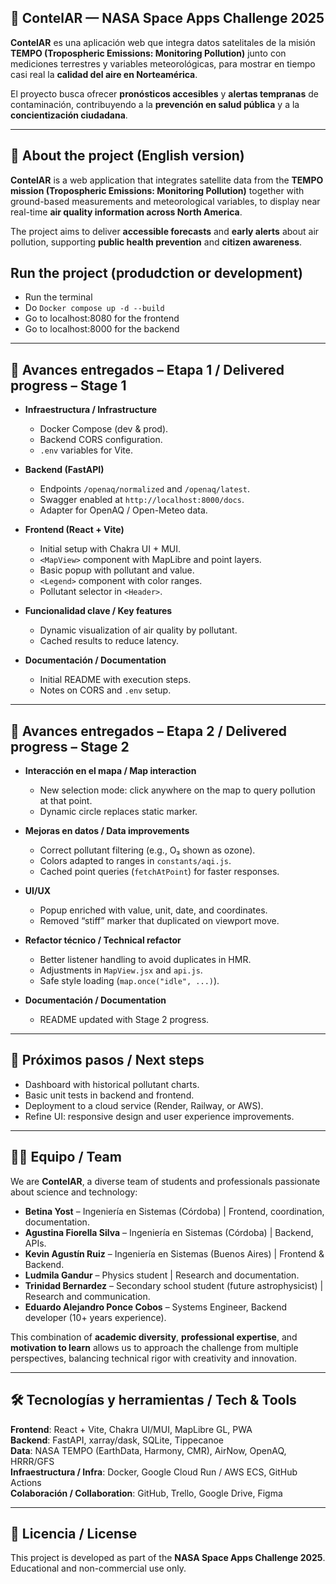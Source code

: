 ## 🌌 ContelAR — NASA Space Apps Challenge 2025  

**ContelAR** es una aplicación web que integra datos satelitales de la misión **TEMPO (Tropospheric Emissions: Monitoring Pollution)** junto con mediciones terrestres y variables meteorológicas, para mostrar en tiempo casi real la **calidad del aire en Norteamérica**.  

El proyecto busca ofrecer **pronósticos accesibles** y **alertas tempranas** de contaminación, contribuyendo a la **prevención en salud pública** y a la **concientización ciudadana**.  

---

## 📍 About the project (English version)  

**ContelAR** is a web application that integrates satellite data from the **TEMPO mission (Tropospheric Emissions: Monitoring Pollution)** together with ground-based measurements and meteorological variables, to display near real-time **air quality information across North America**.  

The project aims to deliver **accessible forecasts** and **early alerts** about air pollution, supporting **public health prevention** and **citizen awareness**.  

## Run the project (produdction or development)
- Run the terminal
- Do `Docker compose up -d --build`
- Go to localhost:8080 for the frontend
- Go to localhost:8000 for the backend

---

## 📅 Avances entregados – Etapa 1 / Delivered progress – Stage 1  

- **Infraestructura / Infrastructure**  
  - Docker Compose (dev & prod).  
  - Backend CORS configuration.  
  - `.env` variables for Vite.  

- **Backend (FastAPI)**  
  - Endpoints `/openaq/normalized` and `/openaq/latest`.  
  - Swagger enabled at `http://localhost:8000/docs`.  
  - Adapter for OpenAQ / Open-Meteo data.  

- **Frontend (React + Vite)**  
  - Initial setup with Chakra UI + MUI.  
  - `<MapView>` component with MapLibre and point layers.  
  - Basic popup with pollutant and value.  
  - `<Legend>` component with color ranges.  
  - Pollutant selector in `<Header>`.  

- **Funcionalidad clave / Key features**  
  - Dynamic visualization of air quality by pollutant.  
  - Cached results to reduce latency.  

- **Documentación / Documentation**  
  - Initial README with execution steps.  
  - Notes on CORS and `.env` setup.  

---

## 📅 Avances entregados – Etapa 2 / Delivered progress – Stage 2  

- **Interacción en el mapa / Map interaction**  
  - New selection mode: click anywhere on the map to query pollution at that point.  
  - Dynamic circle replaces static marker.  

- **Mejoras en datos / Data improvements**  
  - Correct pollutant filtering (e.g., O₃ shown as ozone).  
  - Colors adapted to ranges in `constants/aqi.js`.  
  - Cached point queries (`fetchAtPoint`) for faster responses.  

- **UI/UX**  
  - Popup enriched with value, unit, date, and coordinates.  
  - Removed “stiff” marker that duplicated on viewport move.  

- **Refactor técnico / Technical refactor**  
  - Better listener handling to avoid duplicates in HMR.  
  - Adjustments in `MapView.jsx` and `api.js`.  
  - Safe style loading (`map.once("idle", ...)`).  

- **Documentación / Documentation**  
  - README updated with Stage 2 progress.  

---

## 📅 Próximos pasos / Next steps  

- Dashboard with historical pollutant charts.  
- Basic unit tests in backend and frontend.  
- Deployment to a cloud service (Render, Railway, or AWS).  
- Refine UI: responsive design and user experience improvements.  

---

## 👩‍🚀 Equipo / Team  

We are **ContelAR**, a diverse team of students and professionals passionate about science and technology:  

- **Betina Yost** – Ingeniería en Sistemas (Córdoba) | Frontend, coordination, documentation.  
- **Agustina Fiorella Silva** – Ingeniería en Sistemas (Córdoba) | Backend, APIs.  
- **Kevin Agustín Ruiz** – Ingeniería en Sistemas (Buenos Aires) | Frontend & Backend.  
- **Ludmila Gandur** – Physics student | Research and documentation.  
- **Trinidad Bernardez** – Secondary school student (future astrophysicist) | Research and communication.  
- **Eduardo Alejandro Ponce Cobos** – Systems Engineer, Backend developer (10+ years experience).  

This combination of **academic diversity**, **professional expertise**, and **motivation to learn** allows us to approach the challenge from multiple perspectives, balancing technical rigor with creativity and innovation.  

---

## 🛠️ Tecnologías y herramientas / Tech & Tools  

**Frontend**: React + Vite, Chakra UI/MUI, MapLibre GL, PWA  
**Backend**: FastAPI, xarray/dask, SQLite, Tippecanoe  
**Data**: NASA TEMPO (EarthData, Harmony, CMR), AirNow, OpenAQ, HRRR/GFS  
**Infraestructura / Infra**: Docker, Google Cloud Run / AWS ECS, GitHub Actions  
**Colaboración / Collaboration**: GitHub, Trello, Google Drive, Figma  

---

## 📄 Licencia / License  

This project is developed as part of the **NASA Space Apps Challenge 2025**.  
Educational and non-commercial use only.  

